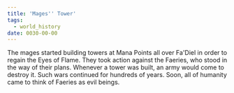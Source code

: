 ```yaml
---
title: 'Mages'' Tower'
tags:
  - world_history
date: 0030-00-00
---
```

The mages started building towers at Mana Points all over Fa'Diel in order to regain the Eyes of Flame. They took action against the Faeries, who stood in the way of their plans. Whenever a tower was built, an army would come to destroy it. Such wars continued for hundreds of years. Soon, all of humanity came to think of Faeries as evil beings.